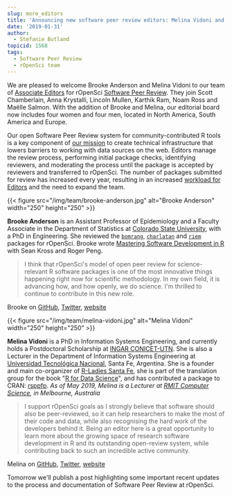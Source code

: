 ```yaml
---
slug: more_editors
title: 'Announcing new software peer review editors: Melina Vidoni and Brooke Anderson'
date: '2019-01-31'
author:
  - Stefanie Butland
topicid: 1568
tags:
  - Software Peer Review
  - rOpenSci team
---
```


We are pleased to welcome Brooke Anderson and Melina Vidoni to our team of [Associate Editors](https://devguide.ropensci.org/softwarereviewintro.html#associateditors) for rOpenSci [Software Peer Review](/software-review/). They join Scott Chamberlain, Anna Krystalli, Lincoln Mullen, Karthik Ram, Noam Ross and Maëlle Salmon. With the addition of Brooke and Melina, our editorial board now includes four women and four men, located in North America, South America and Europe.

Our open Software Peer Review system for community-contributed R tools is a key component of [our mission](/about/) to create technical infrastructure that lowers barriers to working with data sources on the web. Editors manage the review process, performing initial package checks, identifying reviewers, and moderating the process until the package is accepted by reviewers and transferred to rOpenSci. The number of packages submitted for review has increased every year, resulting in an increased [workload for Editors](/blog/2018/05/03/onboarding-is-work/#work-done-by-editors) and the need to expand the team.

{{< figure src="/img/team/brooke-anderson.jpg" alt="Brooke Anderson" width="250" height="250" >}}

**Brooke Anderson** is an Assistant Professor of Epidemiology and a Faculty Associate in the Department of Statistics at [Colorado State University](http://csu-cvmbs.colostate.edu/academics/erhs/Pages/default.aspx), with a PhD in Engineering. She reviewed the [`bomrang`](https://github.com/ropensci/software-review/issues/121), [`charlatan`](https://github.com/ropensci/software-review/issues/94) and [`riem`](https://github.com/ropensci/software-review/issues/39) packages for rOpenSci. Brooke wrote [Mastering Software Development in R](https://bookdown.org/rdpeng/RProgDA/) with Sean Kross and Roger Peng.

> I think that rOpenSci's model of open peer review for science-relevant R software packages is one of the most innovative things happening right now for scientific methodology. In my own field, it is advancing how, and how openly, we do science. I'm thrilled to continue to contribute in this new role.

Brooke on [GitHub](https://github.com/geanders), [Twitter](https://twitter.com/gbwanderson), [website](http://csu-cvmbs.colostate.edu/academics/erhs/Pages/brooke-anderson.aspx)

{{< figure src="/img/team/melina-vidoni.jpg" alt="Melina Vidoni" width="250" height="250" >}}

**Melina Vidoni** is a PhD in Information Systems Engineering, and currently holds a Postdoctoral Scholarship at [INGAR CONICET-UTN](http://www.ingar.santafe-conicet.gov.ar/). She is also a Lecturer in the Department of Information Systems Engineering at [Universidad Tecnológica Nacional](https://www.frsf.utn.edu.ar/), Santa Fe, Argentina. She is a founder and main co-organizer of [R-Ladies Santa Fe](https://twitter.com/rladiessantafe), she is part of the translation group for the book "[R for Data Science](https://es.r4ds.hadley.nz/)", and has contributed a package to CRAN: [rsppfp](https://cran.r-project.org/web/packages/rsppfp/index.html). _As of May  2019, Melina is a Lecturer at [RMIT Computer Science](https://www.rmit.edu.au/about/schools-colleges/science), in Melbourne, Australia_

> I support rOpenSci goals as I strongly believe that software should also be peer-reviewed, so it can help researchers to make the most of their code and data, while also recognising the hard work of the developers behind it. Being an editor here is a great opportunity to learn more about the growing space of research software development in R and its outstanding open-review system, while contributing back to such an incredible active community.

Melina on [GitHub](https://github.com/melvidoni), [Twitter](https://twitter.com/melvidoni), [website](https://melvidoni.rbind.io/)

Tomorrow we'll publish a post highlighting some important recent updates to the process and documentation of Software Peer Review at rOpenSci.

